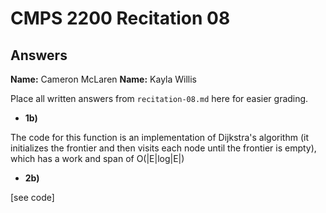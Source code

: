 # CMPS 2200 Recitation 08

## Answers

**Name:** Cameron McLaren
**Name:** Kayla Willis


Place all written answers from `recitation-08.md` here for easier grading.



- **1b)**

The code for this function is an implementation of Dijkstra's algorithm (it initializes the frontier and then visits each node until the frontier is empty), which has a work and span of O(|E|log|E|)

- **2b)**

[see code]
